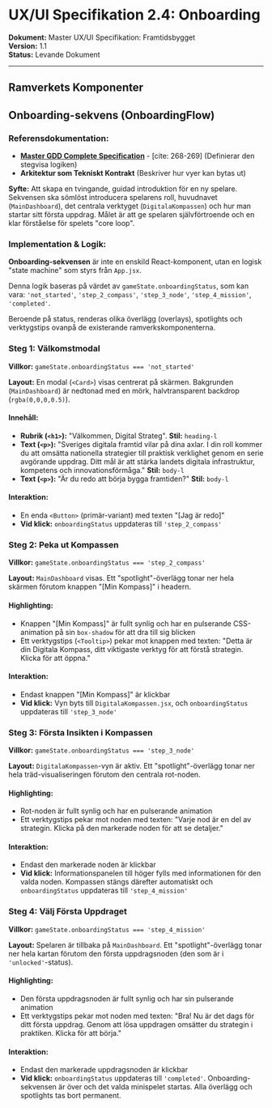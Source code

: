 # UX/UI Specifikation 2.4: Onboarding

**Dokument:** Master UX/UI Specifikation: Framtidsbygget  
**Version:** 1.1  
**Status:** Levande Dokument  

---

## Ramverkets Komponenter

## Onboarding-sekvens (OnboardingFlow)

### Referensdokumentation:
- **[Master GDD Complete Specification](../game_design/Master_GDD_Complete_Specification.md)** - [cite: 268-269] (Definierar den stegvisa logiken)
- **Arkitektur som Tekniskt Kontrakt** (Beskriver hur vyer kan bytas ut)

**Syfte:** Att skapa en tvingande, guidad introduktion för en ny spelare. Sekvensen ska sömlöst introducera spelarens roll, huvudnavet (`MainDashboard`), det centrala verktyget (`DigitalaKompassen`) och hur man startar sitt första uppdrag. Målet är att ge spelaren självförtroende och en klar förståelse för spelets "core loop".

### Implementation & Logik:

**Onboarding-sekvensen** är inte en enskild React-komponent, utan en logisk "state machine" som styrs från `App.jsx`.

Denna logik baseras på värdet av `gameState.onboardingStatus`, som kan vara: `'not_started'`, `'step_2_compass'`, `'step_3_node'`, `'step_4_mission'`, `'completed'`.

Beroende på status, renderas olika överlägg (overlays), spotlights och verktygstips ovanpå de existerande ramverkskomponenterna.

### Steg 1: Välkomstmodal

**Villkor:** `gameState.onboardingStatus === 'not_started'`

**Layout:** En modal (`<Card>`) visas centrerat på skärmen. Bakgrunden (`MainDashboard`) är nedtonad med en mörk, halvtransparent backdrop (`rgba(0,0,0,0.5)`).

#### Innehåll:
- **Rubrik (`<h1>`):** "Välkommen, Digital Strateg". **Stil:** `heading-l`
- **Text (`<p>`):** "Sveriges digitala framtid vilar på dina axlar. I din roll kommer du att omsätta nationella strategier till praktisk verklighet genom en serie avgörande uppdrag. Ditt mål är att stärka landets digitala infrastruktur, kompetens och innovationsförmåga." **Stil:** `body-l`
- **Text (`<p>`):** "Är du redo att börja bygga framtiden?" **Stil:** `body-l`

#### Interaktion:
- En enda `<Button>` (primär-variant) med texten "[Jag är redo]"
- **Vid klick:** `onboardingStatus` uppdateras till `'step_2_compass'`

### Steg 2: Peka ut Kompassen

**Villkor:** `gameState.onboardingStatus === 'step_2_compass'`

**Layout:** `MainDashboard` visas. Ett "spotlight"-överlägg tonar ner hela skärmen förutom knappen "[Min Kompass]" i headern.

#### Highlighting:
- Knappen "[Min Kompass]" är fullt synlig och har en pulserande CSS-animation på sin `box-shadow` för att dra till sig blicken
- Ett verktygstips (`<Tooltip>`) pekar mot knappen med texten: "Detta är din Digitala Kompass, ditt viktigaste verktyg för att förstå strategin. Klicka för att öppna."

#### Interaktion:
- Endast knappen "[Min Kompass]" är klickbar
- **Vid klick:** Vyn byts till `DigitalaKompassen.jsx`, och `onboardingStatus` uppdateras till `'step_3_node'`

### Steg 3: Första Insikten i Kompassen

**Villkor:** `gameState.onboardingStatus === 'step_3_node'`

**Layout:** `DigitalaKompassen`-vyn är aktiv. Ett "spotlight"-överlägg tonar ner hela träd-visualiseringen förutom den centrala rot-noden.

#### Highlighting:
- Rot-noden är fullt synlig och har en pulserande animation
- Ett verktygstips pekar mot noden med texten: "Varje nod är en del av strategin. Klicka på den markerade noden för att se detaljer."

#### Interaktion:
- Endast den markerade noden är klickbar
- **Vid klick:** Informationspanelen till höger fylls med informationen för den valda noden. Kompassen stängs därefter automatiskt och `onboardingStatus` uppdateras till `'step_4_mission'`

### Steg 4: Välj Första Uppdraget

**Villkor:** `gameState.onboardingStatus === 'step_4_mission'`

**Layout:** Spelaren är tillbaka på `MainDashboard`. Ett "spotlight"-överlägg tonar ner hela kartan förutom den första uppdragsnoden (den som är i `'unlocked'`-status).

#### Highlighting:
- Den första uppdragsnoden är fullt synlig och har sin pulserande animation
- Ett verktygstips pekar mot noden med texten: "Bra! Nu är det dags för ditt första uppdrag. Genom att lösa uppdragen omsätter du strategin i praktiken. Klicka för att börja."

#### Interaktion:
- Endast den markerade uppdragsnoden är klickbar
- **Vid klick:** `onboardingStatus` uppdateras till `'completed'`. Onboarding-sekvensen är över och det valda minispelet startas. Alla överlägg och spotlights tas bort permanent.